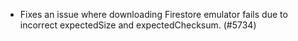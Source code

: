 - Fixes an issue where downloading Firestore emulator fails due to incorrect expectedSize and expectedChecksum. (#5734)
